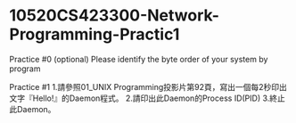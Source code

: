 # 10520CS423300-Network-Programming-Practic1

Practice #0 (optional)
Please identify the byte order of your system by program

Practice #1
1.請參照01_UNIX Programming投影片第92頁，寫出一個每2秒印出文字『Hello!』的Daemon程式。
2.請印出此Daemon的Process ID(PID)
3.終止此Daemon。
